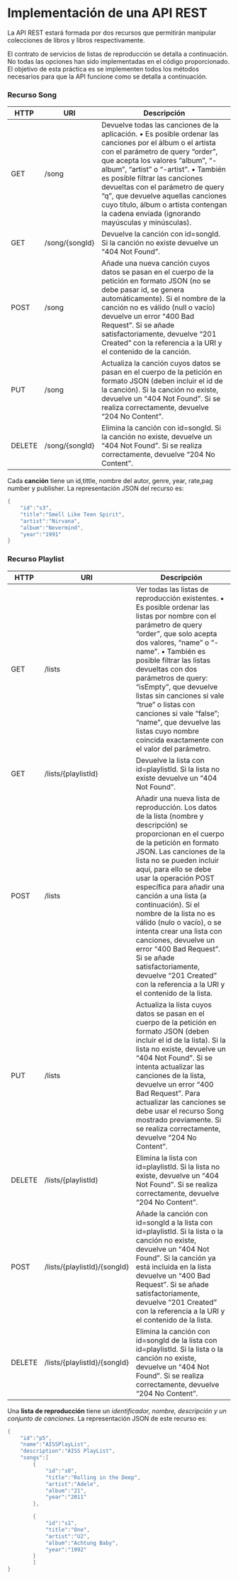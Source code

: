 # Implementación de una API REST  

La API REST estará formada por dos recursos que permitirán manipular colecciones de libros y libros respectivamente. 

El contrato de servicios de listas de reproducción se detalla a continuación. No todas las opciones han sido implementadas en el código proporcionado. El objetivo de esta práctica es se implementen todos los métodos necesarios para que la API funcione como se detalla a continuación. 

### Recurso Song ###
| HTTP  | URI | Descripción |
| ------------- | ------------- | ------------- |
| GET |  /song | Devuelve todas las canciones de la aplicación. •	Es posible ordenar las canciones por el álbum o el artista con el parámetro de query “order”, que acepta los valores “album”, “-album”, “artist” o “-artist”. •	También es posible filtrar las canciones devueltas con el parámetro de query “q”, que devuelve aquellas canciones cuyo título, álbum o artista contengan la cadena enviada (ignorando mayúsculas y minúsculas).|
| GET | /song/{songId}  |  Devuelve la canción con id=songId. Si la canción no existe devuelve un “404 Not Found”. |
| POST | /song | Añade una nueva canción cuyos datos se pasan en el cuerpo de la petición en formato JSON (no se debe pasar id, se genera automáticamente). Si el nombre de la canción no es válido (null o vacío) devuelve un error “400 Bad Request”. Si se añade satisfactoriamente, devuelve “201 Created” con la referencia a la URI y el contenido de la canción. |
| PUT | /song  | Actualiza la canción cuyos datos se pasan en el cuerpo de la petición en formato JSON (deben incluir el id de la canción). Si la canción no existe, devuelve un “404 Not Found”. Si se realiza correctamente, devuelve “204 No Content”. |
| DELETE | /song/{songId}  |  Elimina la canción con id=songId. Si la canción no existe, devuelve un “404 Not Found”. Si se realiza correctamente, devuelve “204 No Content”.|

Cada **canción** tiene un id,tittle, nombre del autor, genre, year, rate,pag number y publisher. La representación JSON del recurso es:

```cpp
{
	"id":"s3",
	"title":"Smell Like Teen Spirit",
	"artist":"Nirvana",
	"album":"Nevermind",
	"year":"1991"
}
```


### Recurso Playlist ###
| HTTP  | URI | Descripción |
| ------------- | ------------- | ------------- |
| GET | /lists  | Ver todas las listas de reproducción existentes. •	Es posible ordenar las listas por nombre con el parámetro de query “order”, que solo acepta dos valores, “name” o “-name”. •	También es posible filtrar las listas devueltas con dos parámetros de query: “isEmpty”, que devuelve listas sin canciones si vale “true” o listas con canciones si vale “false”; “name”, que devuelve las listas cuyo nombre coincida exactamente con el valor del parámetro. |
| GET | /lists/{playlistId} | Devuelve la lista con id=playlistId. Si la lista no existe devuelve un “404 Not Found”. |
| POST | /lists | Añadir una nueva lista de reproducción. Los datos de la lista (nombre y descripción) se proporcionan en el cuerpo de la petición en formato JSON. Las canciones de la lista no se pueden incluir aquí, para ello se debe usar  la operación POST específica para añadir una canción a una lista (a continuación). Si el nombre de la lista no es válido (nulo o vacío), o se intenta crear una lista con canciones, devuelve un error “400 Bad Request”. Si se añade satisfactoriamente, devuelve “201 Created” con la referencia a la URI y el contenido de la lista. |
| PUT | /lists | Actualiza la lista cuyos datos se pasan en el cuerpo de la petición en formato JSON (deben incluir el id de la lista).  Si la lista no existe, devuelve un “404 Not Found”. Si se intenta actualizar las canciones de la lista, devuelve un error “400 Bad Request”. Para actualizar las canciones se debe usar el recurso Song mostrado previamente. Si se realiza correctamente, devuelve “204 No Content”. |
| DELETE | /lists/{playlistId} | Elimina la lista con id=playlistId. Si la lista no existe, devuelve un “404 Not Found”. Si se realiza correctamente, devuelve “204 No Content”. |
| POST |  /lists/{playlistId}/{songId} | Añade la canción con id=songId a la lista con id=playlistId. Si la lista o la canción no existe, devuelve un “404 Not Found”. Si la canción ya está incluida en la lista devuelve un “400 Bad Request”. Si se añade satisfactoriamente, devuelve “201 Created” con la referencia a la URI y el contenido de la lista. |
| DELETE | /lists/{playlistId}/{songId}  | Elimina la canción con id=songId de la lista con id=playlistId. Si la lista o la canción no existe, devuelve un “404 Not Found”. Si se realiza correctamente, devuelve “204 No Content”.|


Una **lista de reproducción** tiene un _identificador, nombre, descripción y un conjunto de canciones_. La representación JSON de este recurso es:

```cpp
{
	"id":"p5",
	"name":"AISSPlayList",
	"description":"AISS PlayList",
	"songs":[
		{
			"id":"s0",
			"title":"Rolling in the Deep",
			"artist":"Adele",
			"album":"21",
			"year":"2011"
		},

		{			
			"id":"s1",
			"title":"One",
			"artist":"U2",
			"album":"Achtung Baby",
			"year":"1992"
		}
		]
}

```
